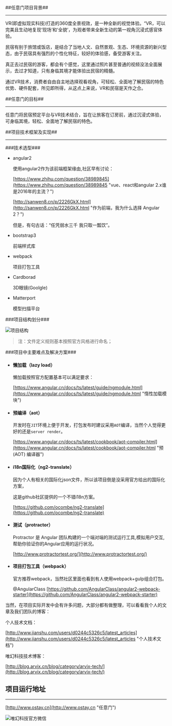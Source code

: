 ##任意门项目背景##

----------

VR(即虚拟现实科技)打造的360度全景视效，是一种全新的视觉体验。“VR，可以完美且生动地复现‘现场’和‘全貌’，为观者带来全新生动的第一视角沉浸式感官体验。

民宿有别于旅馆或饭店，是结合了当地人文、自然景观、生态、环境资源的新兴型态，由于民宿具有强烈的个性化特征，较好的体验感，备受游客关注。

真正去过民宿的游客，都会有个感觉，这里通过照片甚至普通的视频没法全面展示，去过才知道，只有身临其境才能体验出民宿的精髓。

通过VR技术，消费者自由自主地选择观看视角，可轻松、全面地了解民宿的特色优势、硬件配套，所见即所得，从这点上来说，VR和民宿是天作之合。



##任意门的目标##

----------

任意门将民宿预定平台与VR技术结合，旨在让旅客在订房前，通过沉浸式体验，可身临其境，轻松、全面地了解民宿的特色。 

##项目技术框架及实现##

----------

###技术选型###

        
- angular2

    使用angular2作为该前端框架缘由,社区早有讨论：
    
    [https://www.zhihu.com/question/38989845](https://www.zhihu.com/question/38989845 "vue、react和angular 2.x谁是2016年的主流？")
    
    [http://sanwen8.cn/p/2226GkX.html](http://sanwen8.cn/p/2226GkX.html "作为前端，我为什么选择 Angular 2？")
    
    但是，有句古话：“任凭弱水三千 我只取一瓢饮”。

- bootstrap3

    前端样式库

- webpack

    项目打包工具

- Cardborad

    3D眼镜(Goolgle)

- Matterport

    模型扫描平台

###项目结构划分###

![项目结构](http://upload-images.jianshu.io/upload_images/2433010-dfa20ed0ffbf49cf.png?imageMogr2/auto-orient/strip%7CimageView2/2/w/1240)

> 注：文件定义规则基本按照官方风格进行命名；

###项目中主要难点及解决方案###

- #### 懒加载（lazy load） ####

    懒加载按照官方配置基本可以满足要求：
    
    [https://www.angular.cn/docs/ts/latest/guide/ngmodule.html](https://www.angular.cn/docs/ts/latest/guide/ngmodule.html "惰性加载模块")

- #### 预编译（aot） ####
    
    开发时在`JIT`环境上便于开发，打包发布时建议采用`AOT`编译，当然个人觉得更好的还是`server render`。
    
    [https://www.angular.cn/docs/ts/latest/cookbook/aot-compiler.html](https://www.angular.cn/docs/ts/latest/cookbook/aot-compiler.html "预 (AOT) 编译器")

- #### i18n国际化（ng2-translate） ####
    
    因为个人有相关的国际化json文件，所以该项目倒是没采用官方给出的国际化方案，
    
    这是github社区提供的一个不错i18n方案。
    
    [https://github.com/ocombe/ng2-translate](https://github.com/ocombe/ng2-translate)

- #### 测试（protractor） ####

    Protractor 是 Angular 团队构建的一个端对端的测试运行工具,模拟用户交互,帮助你验证你的Angular应用的运行状况。
    
    [http://www.protractortest.org/](http://www.protractortest.org/)

- #### 项目打包工具（webpack） ####

    官方推荐webpack，当然社区里面也看到有人使用webpack+gulp组合打包。
    
    @AngularClass [https://github.com/AngularClass/angular2-webpack-starter](https://github.com/AngularClass/angular2-webpack-starter)

当然，在项目实际开发中会有许多问题，大部分都有做整理，可以看看我个人的文章及我们团队的博客：

个人技术文档：

[http://www.jianshu.com/users/d0244c5326c5/latest_articles](http://www.jianshu.com/users/d0244c5326c5/latest_articles "个人技术文档")

唯幻科技技术博客：

[http://blog.arvix.cn/blog/category/arvix-tech/](http://blog.arvix.cn/blog/category/arvix-tech/)

## 项目运行地址 ##

----------

[http://www.ostay.cn](http://www.ostay.cn "任意门")

![唯幻科技官方微信](http://upload-images.jianshu.io/upload_images/2433010-b01bde508595a06c.jpg?imageMogr2/auto-orient/strip%7CimageView2/2/w/1240)
